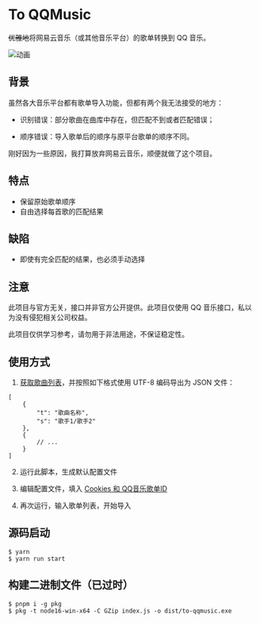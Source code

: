 # To QQMusic

~~优雅地~~将网易云音乐（或其他音乐平台）的歌单转换到 QQ 音乐。

![动画](https://github.com/alex3236/ToQQMusic/assets/45303195/003b527f-258a-4c92-8e15-2f0c4467f272)

## 背景

虽然各大音乐平台都有歌单导入功能，但都有两个我无法接受的地方：

- 识别错误：部分歌曲在曲库中存在，但匹配不到或者匹配错误；

- 顺序错误：导入歌单后的顺序与原平台歌单的顺序不同。

刚好因为一些原因，我打算放弃网易云音乐，顺便就做了这个项目。

## 特点
- 保留原始歌单顺序
- 自由选择每首歌的匹配结果

## 缺陷
- 即使有完全匹配的结果，也必须手动选择

## 注意

此项目与官方无关，接口并非官方公开提供。此项目仅使用 QQ 音乐接口，私以为没有侵犯相关公司权益。

此项目仅供学习参考，请勿用于非法用途，不保证稳定性。

## 使用方式

1. [获取歌曲列表](docs/NeteaseExport.md)，并按照如下格式使用 UTF-8 编码导出为 JSON 文件：

```json5
[
    {
        "t": "歌曲名称",
        "s": "歌手1/歌手2"
    },
    {
        // ...
    }
]
```

2. 运行此脚本，生成默认配置文件

3. 编辑配置文件，填入 [Cookies 和 QQ音乐歌单ID](docs/QQProps.md)

4. 再次运行，输入歌单列表，开始导入

## 源码启动
```shell
$ yarn
$ yarn run start
```

## 构建二进制文件（已过时）
```shell
$ pnpm i -g pkg
$ pkg -t node16-win-x64 -C GZip index.js -o dist/to-qqmusic.exe
```
